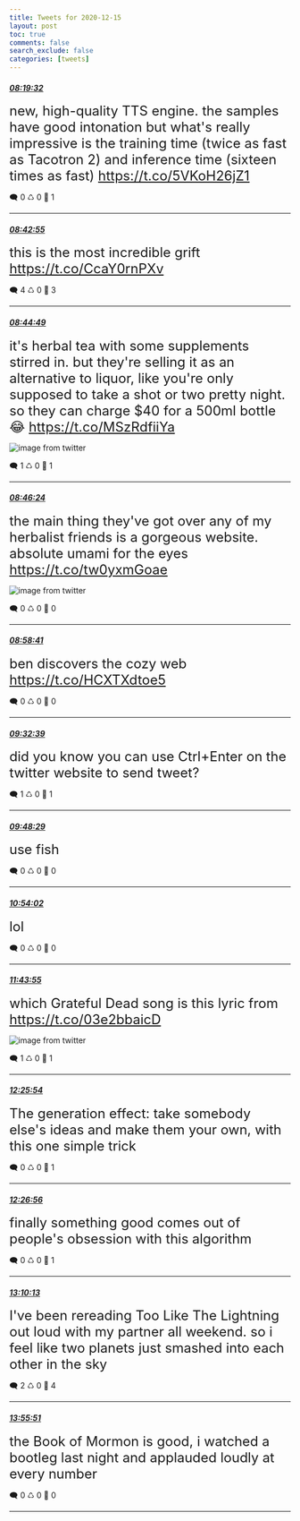 ```yaml
---
title: Tweets for 2020-12-15
layout: post
toc: true
comments: false
search_exclude: false
categories: [tweets]
---
```



#### <a href = "https://twitter.com/deepfates/status/1338866288689467395">*08:19:32*</a>

<font size="5">new, high-quality TTS engine.   the samples have good intonation but what's really impressive is the training time (twice as fast as Tacotron 2) and inference time (sixteen times as fast)   https://t.co/5VKoH26jZ1</font>



🗨️ 0 ♺ 0 🤍  1   

---
    
#### <a href = "https://twitter.com/deepfates/status/1338872173172318213">*08:42:55*</a>

<font size="5">this is the most incredible grift   https://t.co/CcaY0rnPXv</font>



🗨️ 4 ♺ 0 🤍  3   

---
    
#### <a href = "https://twitter.com/deepfates/status/1338872650840551424">*08:44:49*</a>

<font size="5">it's herbal tea with some supplements stirred in. but they're selling it as an alternative to liquor, like you're only supposed to take a shot or two pretty night.  so they can charge $40 for a 500ml bottle 😂  https://t.co/MSzRdfiiYa</font>

![image from twitter](/fastpages//images/EpShlLpW8AAE6Y5.jpg)


🗨️ 1 ♺ 0 🤍  1   

---
    
#### <a href = "https://twitter.com/deepfates/status/1338873048305381376">*08:46:24*</a>

<font size="5">the main thing they've got over any of my herbalist friends is a gorgeous website. absolute umami for the eyes  https://t.co/tw0yxmGoae</font>

![image from twitter](/fastpages//images/EpSh8QKXMAEDWak.jpg)


🗨️ 0 ♺ 0 🤍  0   

---
    
#### <a href = "https://twitter.com/deepfates/status/1338876140421853184">*08:58:41*</a>

<font size="5">ben discovers the cozy web   https://t.co/HCXTXdtoe5</font>



🗨️ 0 ♺ 0 🤍  0   

---
    
#### <a href = "https://twitter.com/deepfates/status/1338884687301931012">*09:32:39*</a>

<font size="5">did you know you can use Ctrl+Enter on the twitter website to send tweet?</font>



🗨️ 1 ♺ 0 🤍  1   

---
    
#### <a href = "https://twitter.com/deepfates/status/1338888674059169792">*09:48:29*</a>

<font size="5">use fish</font>



🗨️ 0 ♺ 0 🤍  0   

---
    
#### <a href = "https://twitter.com/deepfates/status/1338905170558636032">*10:54:02*</a>

<font size="5">lol</font>



🗨️ 0 ♺ 0 🤍  0   

---
    
#### <a href = "https://twitter.com/deepfates/status/1338917721329848324">*11:43:55*</a>

<font size="5">which Grateful Dead song is this lyric from  https://t.co/03e2bbaicD</font>

![image from twitter](/fastpages//images/EpTKkjoUcAEb5KE.jpg)


🗨️ 1 ♺ 0 🤍  1   

---
    
#### <a href = "https://twitter.com/deepfates/status/1338928288169820161">*12:25:54*</a>

<font size="5">The generation effect: take somebody else's ideas and make them your own, with this one simple trick</font>



🗨️ 0 ♺ 0 🤍  1   

---
    
#### <a href = "https://twitter.com/deepfates/status/1338928549462360066">*12:26:56*</a>

<font size="5">finally something good comes out of people's obsession with this algorithm</font>



🗨️ 0 ♺ 0 🤍  1   

---
    
#### <a href = "https://twitter.com/deepfates/status/1338939438936719360">*13:10:13*</a>

<font size="5">I've been rereading Too Like The Lightning out loud with my partner all weekend. so i feel like two planets just smashed into each other in the sky</font>



🗨️ 2 ♺ 0 🤍  4   

---
    
#### <a href = "https://twitter.com/deepfates/status/1338950922676953088">*13:55:51*</a>

<font size="5">the Book of Mormon is good, i watched a bootleg last night and applauded loudly at every number</font>



🗨️ 0 ♺ 0 🤍  0   

---
    
            
